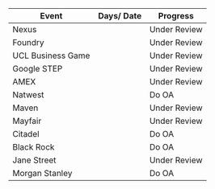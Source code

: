 |Event             | Days/ Date | Progress   |
|------------------|------------|------------|
|Nexus             |            |Under Review|
|Foundry           |            |Under Review|
|UCL Business Game |            |Under Review|
|Google STEP       |            |Under Review|
|AMEX              |            |Under Review|
|Natwest           |            |Do OA       |
|Maven             |            |Under Review|
|Mayfair           |            |Under Review|
|Citadel           |            |Do OA       |
|Black Rock        |            |Do OA       |
|Jane Street       |            |Under Review|
|Morgan Stanley    |            |Do OA       |